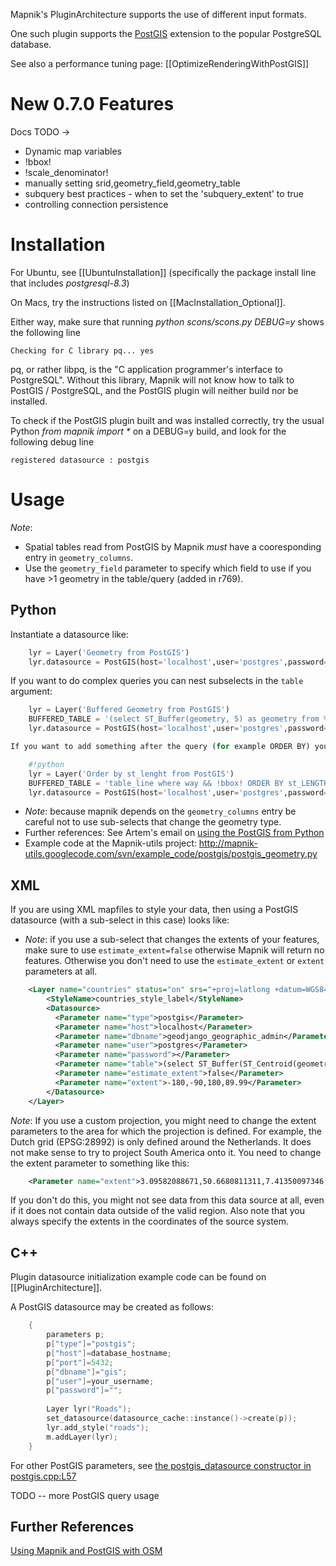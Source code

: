 <!-- Name: PostGIS -->
<!-- Version: 18 -->
<!-- Last-Modified: 2011/08/23 13:51:30 -->
<!-- Author: springmeyer -->
Mapnik's PluginArchitecture supports the use of different input formats.

One such plugin supports the [PostGIS](http://en.wikipedia.org/wiki/PostGIS) extension to the popular PostgreSQL database.

See also a performance tuning page: [[OptimizeRenderingWithPostGIS]]

# New 0.7.0 Features

Docs TODO ->

 * Dynamic map variables
  * !bbox!
  * !scale_denominator!
 * manually setting srid,geometry_field,geometry_table
 * subquery best practices -  when to set the 'subquery_extent' to true
 * controlling connection persistence   

# Installation

For Ubuntu, see [[UbuntuInstallation]] (specifically the package install line that includes _postgresql-8.3_)

On Macs, try the instructions listed on [[MacInstallation_Optional]].

Either way, make sure that running _python scons/scons.py DEBUG=y_ shows the following line

    Checking for C library pq... yes

pq, or rather libpq, is the "C application programmer's interface to PostgreSQL". Without this library, Mapnik will not know how to talk to PostGIS / PostgreSQL, and the PostGIS plugin will neither build nor be installed.

To check if the PostGIS plugin built and was installed correctly, try the usual Python _from mapnik import *_ on a DEBUG=y build, and look for the following debug line

    registered datasource : postgis

# Usage

*Note*: 

 * Spatial tables read from PostGIS by Mapnik _must_ have a cooresponding entry in `geometry_columns`.
 * Use the `geometry_field` parameter to specify which field to use if you have >1 geometry in the table/query (added in r769).

## Python

Instantiate a datasource like:

```python
    lyr = Layer('Geometry from PostGIS')
    lyr.datasource = PostGIS(host='localhost',user='postgres',password='',dbname='your_postgis_database',table='your_table')
```

If you want to do complex queries you can nest subselects in the `table` argument:

```python
    lyr = Layer('Buffered Geometry from PostGIS')
    BUFFERED_TABLE = '(select ST_Buffer(geometry, 5) as geometry from %s) polygon' % ('your_postgis_table')
    lyr.datasource = PostGIS(host='localhost',user='postgres',password='',dbname='your_postgis_database',table=BUFFERED_TABLE)

If you want to add something after the query (for example ORDER BY) you must use !bbox! dynamic map variable:

    #!python
    lyr = Layer('Order by st_lenght from PostGIS')
    BUFFERED_TABLE = 'table_line where way && !bbox! ORDER BY st_LENGTH(way) DESC'
    lyr.datasource = PostGIS(host='localhost',user='postgres',password='',dbname='your_postgis_database',table=BUFFERED_TABLE, srid='your_srid', geometry_field='way', extent='your_extent')
```

 * *Note*: because mapnik depends on the `geometry_columns` entry be careful not to use sub-selects that change the geometry type.
 * Further references: See Artem's email on [using the PostGIS from Python](https://lists.berlios.de/pipermail/mapnik-users/2007-June/000300.html)
 * Example code at the Mapnik-utils project: http://mapnik-utils.googlecode.com/svn/example_code/postgis/postgis_geometry.py

## XML

If you are using XML mapfiles to style your data, then using a PostGIS datasource (with a sub-select in this case) looks like:

 * *Note*: if you use a sub-select that changes the extents of your features, make sure to use `estimate_extent=false` otherwise Mapnik will return no features. Otherwise you don't need to use the `estimate_extent` or `extent` parameters at all.

```xml
    <Layer name="countries" status="on" srs="+proj=latlong +datum=WGS84">
        <StyleName>countries_style_label</StyleName>
        <Datasource>
          <Parameter name="type">postgis</Parameter>
          <Parameter name="host">localhost</Parameter>
          <Parameter name="dbname">geodjango_geographic_admin</Parameter>
          <Parameter name="user">postgres</Parameter>      
          <Parameter name="password"></Parameter>
          <Parameter name="table">(select ST_Buffer(ST_Centroid(geometry),2) as geometry, name  from world_worldborders) as world</Parameter>
          <Parameter name="estimate_extent">false</Parameter>
          <Parameter name="extent">-180,-90,180,89.99</Parameter>
        </Datasource>
    </Layer>
```

*Note*: If you use a custom projection, you might need to change the extent parameters to the area for which the projection is defined. For example, the Dutch grid (EPSG:28992) is only defined around the Netherlands. It does not make sense to try to project South America onto it. You need to change the extent parameter to something like this:

```xml
    <Parameter name="extent">3.09582088671,50.6680811311,7.41350097346,53.6310799196</Parameter>
```

If you don't do this, you might not see data from this data source at all, even if it does not contain data outside of the valid region. Also note that you always specify the extents in the coordinates of the source system.

## C++

Plugin datasource initialization example code can be found on [[PluginArchitecture]].

A PostGIS datasource may be created as follows:

```cpp
    {
        parameters p;
        p["type"]="postgis";
        p["host"]=database_hostname;
        p["port"]=5432;
        p["dbname"]="gis";
        p["user"]=your_username;
        p["password"]="";
    
        Layer lyr("Roads");
        set_datasource(datasource_cache::instance()->create(p));
        lyr.add_style("roads");
        m.addLayer(lyr);
    }
```

For other PostGIS parameters, see [the postgis_datasource constructor in postgis.cpp:L57](http://trac.mapnik.org/browser/trunk/plugins/input/postgis/postgis.cpp#L57)

TODO -- more PostGIS query usage

## Further References
 [Using Mapnik and PostGIS with OSM](http://wiki.openstreetmap.org/index.php/Mapnik/PostGIS)
